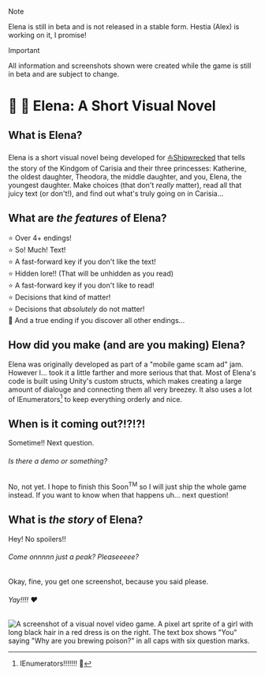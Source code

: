 > [!NOTE]
> Elena is still in beta and is not released in a stable form. Hestia (Alex) is working on it, I promise!

> [!IMPORTANT]
> All information and screenshots shown were created while the game is still in beta and are subject to change.

# :european_castle: :book: Elena: A Short Visual Novel

## What is Elena?

Elena is a short visual novel being developed for [⛵Shipwrecked](https://shipwrecked.hackclub.com/) that tells the story of the Kindgom of Carisia and their three princesses: Katherine, the oldest daughter, Theodora, the middle daughter, and you, Elena, the youngest daughter. Make choices (that don't *really* matter), read all that juicy text (or don't!), and find out what's truly going on in Carisia...

## What are *the features* of Elena?

⭐ Over 4+ endings!  
⭐ So! Much! Text!  
⭐ A fast-forward key if you don't like the text!  
⭐ Hidden lore!! (That will be unhidden as you read)  
⭐ A fast-forward key if you don't like to read!    
⭐ Decisions that kind of matter!  
⭐ Decisions that *absolutely* do not matter!  
🌟 And a true ending if you discover all other endings...  

## How did you make (and are you making) Elena?

Elena was originally developed as part of a "mobile game scam ad" jam. However I... took it a little farther and more serious that that. Most of Elena's code is built using Unity's custom structs, which makes creating a large amount of dialouge and connecting them all very breezey. It also uses a lot of IEnumerators[^1] to keep everything orderly and nice.

## When is it coming out?!?!?!

Sometime!! Next question.

###### Is there a demo or something?

No, not yet. I hope to finish this Soon<sup>TM</sup> so I will just ship the whole game instead. If you want to know when that happens uh... next question!

## What is *the story* of Elena?

Hey! No spoilers!!

###### Come onnnnn just a peak? Pleaseeeee?

Okay, fine, you get one screenshot, because you said please.

###### Yay!!!! ♥

![A screenshot of a visual novel video game. A pixel art sprite of a girl with long black hair in a red dress is on the right. The text box shows "You" saying "Why are you brewing poison?" in all caps with six question marks.](https://github.com/user-attachments/assets/d2f5c725-3283-4835-96f0-f6e6261c384b)



[^1]: IEnumerators!!!!!!! 🫶
